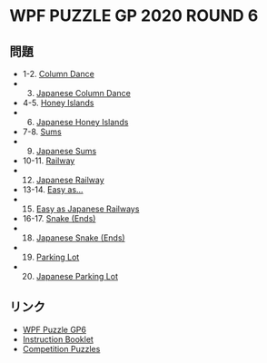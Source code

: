 # WPF PUZZLE GP 2020 ROUND 6

## 問題
- 1-2. [Column Dance](../puzzle/columndance.md)
- 3. [Japanese Column Dance](../puzzle/japanese-columndance.md)
- 4-5. [Honey Islands](../puzzle/honeyislands.md)
- 6. [Japanese Honey Islands](../puzzle/japanese-honeyislands.md)
- 7-8. [Sums](../puzzle/sums.md)
- 9. [Japanese Sums](../puzzle/japanesesums.md)
- 10-11. [Railway](../puzzle/railway.md)
- 12. [Japanese Railway](../puzzle/japanese-railway.md)
- 13-14. [Easy as...](../puzzle/easyas.md)
- 15. [Easy as Japanese Railways](../puzzle/easyas-japanese-railways.md)
- 16-17. [Snake (Ends)](../puzzle/snake.md)
- 18. [Japanese Snake (Ends)](../puzzle/japanese-snake.md)
- 19. [Parking Lot](../puzzle/parkinglot.md)
- 20. [Japanese Parking Lot](../puzzle/japanese-parkinglot.md)

## リンク
- [WPF Puzzle GP6](https://gp.worldpuzzle.org/content/wpf-puzzle-gp6-4)
- [Instruction Booklet](https://gp.worldpuzzle.org/content/instruction-booklet-109)
- [Competition Puzzles](https://gp.worldpuzzle.org/content/competition-puzzles-74)
